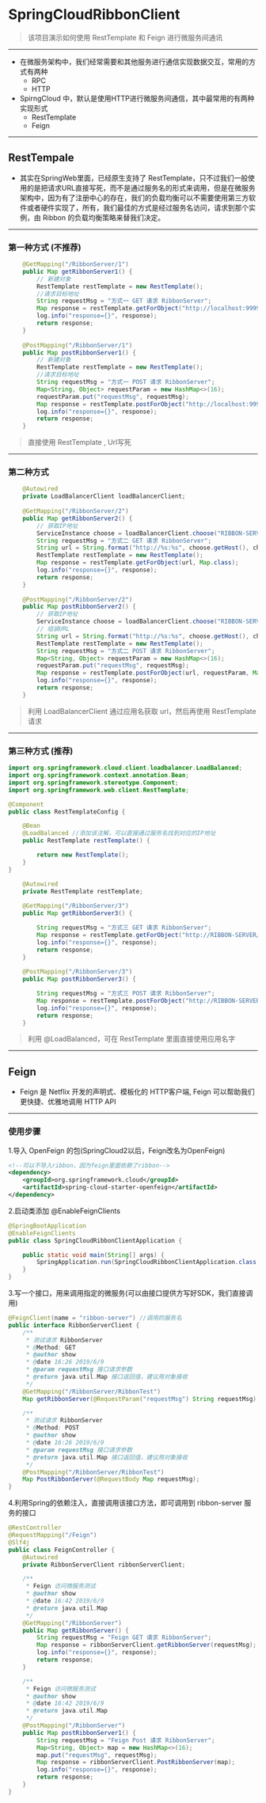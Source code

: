 # SpringCloudRibbonClient
> 该项目演示如何使用 RestTemplate 和 Feign 进行微服务间通讯 

---

 - 在微服务架构中，我们经常需要和其他服务进行通信实现数据交互，常用的方式有两种
   - RPC
   - HTTP
 - SpirngCloud 中，默认是使用HTTP进行微服务间通信，其中最常用的有两种实现形式
   - RestTemplate
   - Feign
   
 ---
 
 ## RestTempale
  - 其实在SpringWeb里面，已经原生支持了 RestTemplate，只不过我们一般使用的是把请求URL直接写死，而不是通过服务名的形式来调用，但是在微服务架构中，因为有了注册中心的存在，我们的负载均衡可以不需要使用第三方软件或者硬件实现了，所有，我们最佳的方式是经过服务名访问，请求到那个实例，由 Ribbon 的负载均衡策略来替我们决定。
  
---

### 第一种方式 (不推荐)
```java
    @GetMapping("/RibbonServer/1")
    public Map getRibbonServer1() {
        // 新建对象
        RestTemplate restTemplate = new RestTemplate();
        //请求目标地址
        String requestMsg = "方式一 GET 请求 RibbonServer";
        Map response = restTemplate.getForObject("http://localhost:9999/RibbonServer/RibbonTest?requestMsg=" + requestMsg, Map.class);
        log.info("response={}", response);
        return response;
    }
    
    @PostMapping("/RibbonServer/1")
    public Map postRibbonServer1() {
        // 新建对象
        RestTemplate restTemplate = new RestTemplate();
        //请求目标地址
        String requestMsg = "方式一 POST 请求 RibbonServer";
        Map<String, Object> requestParam = new HashMap<>(16);
        requestParam.put("requestMsg", requestMsg);
        Map response = restTemplate.postForObject("http://localhost:9999/RibbonServer/RibbonTest", requestParam, Map.class);
        log.info("response={}", response);
        return response;
    }
```
> 直接使用 RestTemplate , Url写死  

---

### 第二种方式 
```java
    @Autowired
    private LoadBalancerClient loadBalancerClient;
    
    @GetMapping("/RibbonServer/2")
    public Map getRibbonServer2() {
        // 获取IP地址
        ServiceInstance choose = loadBalancerClient.choose("RIBBON-SERVER");
        String requestMsg = "方式二 GET 请求 RibbonServer";
        String url = String.format("http://%s:%s", choose.getHost(), choose.getPort() + "/RibbonServer/RibbonTest?requestMsg=" + requestMsg);
        RestTemplate restTemplate = new RestTemplate();
        Map response = restTemplate.getForObject(url, Map.class);
        log.info("response={}", response);
        return response;
    }
    
    @PostMapping("/RibbonServer/2")
    public Map postRibbonServer2() {
        // 获取IP地址
        ServiceInstance choose = loadBalancerClient.choose("RIBBON-SERVER");
        // 组装URL
        String url = String.format("http://%s:%s", choose.getHost(), choose.getPort() + "/RibbonServer/RibbonTest");
        RestTemplate restTemplate = new RestTemplate();
        String requestMsg = "方式二 POST 请求 RibbonServer";
        Map<String, Object> requestParam = new HashMap<>(16);
        requestParam.put("requestMsg", requestMsg);
        Map response = restTemplate.postForObject(url, requestParam, Map.class);
        log.info("response={}", response);
        return response;
    }
```
 > 利用 LoadBalancerClient 通过应用名获取 url，然后再使用 RestTemplate 请求
 
---
 
### 第三种方式 (推荐)
```java
import org.springframework.cloud.client.loadbalancer.LoadBalanced;
import org.springframework.context.annotation.Bean;
import org.springframework.stereotype.Component;
import org.springframework.web.client.RestTemplate;

@Component
public class RestTemplateConfig {

    @Bean
    @LoadBalanced //添加该注解，可以直接通过服务名找到对应的IP地址
    public RestTemplate restTemplate() {

        return new RestTemplate();
    }
}
```
```java
    @Autowired
    private RestTemplate restTemplate;
    
    @GetMapping("/RibbonServer/3")
    public Map getRibbonServer3() {

        String requestMsg = "方式三 GET 请求 RibbonServer";
        Map response = restTemplate.getForObject("http://RIBBON-SERVER/RibbonServer/RibbonTest?requestMsg=" + requestMsg, Map.class);
        log.info("response={}", response);
        return response;
    }
    
    @PostMapping("/RibbonServer/3")
    public Map postRibbonServer3() {

        String requestMsg = "方式三 POST 请求 RibbonServer";
        Map response = restTemplate.postForObject("http://RIBBON-SERVER/RibbonServer/RibbonTest", getRequestParam(requestMsg), Map.class);
        log.info("response={}", response);
        return response;
    }
```
> 利用 @LoadBalanced，可在 RestTemplate 里面直接使用应用名字

---

## Feign 
- Feign 是 Netflix 开发的声明式、模板化的 HTTP客户端, Feign 可以帮助我们更快捷、优雅地调用 HTTP API

---

### 使用步骤
1.导入 OpenFeign 的包(SpringCloud2以后，Feign改名为OpenFeign)
```xml
<!--可以不导入ribbon，因为feign里面依赖了ribbon-->
<dependency>
    <groupId>org.springframework.cloud</groupId>
    <artifactId>spring-cloud-starter-openfeign</artifactId>
</dependency>
```
2.启动类添加 @EnableFeignClients 
```java
@SpringBootApplication
@EnableFeignClients
public class SpringCloudRibbonClientApplication {

    public static void main(String[] args) {
        SpringApplication.run(SpringCloudRibbonClientApplication.class, args);
    }
}
```
3.写一个接口，用来调用指定的微服务(可以由接口提供方写好SDK，我们直接调用)
```java
@FeignClient(name = "ribbon-server") //调用的服务名
public interface RibbonServerClient {
    /**
     * 测试请求 RibbonServer
     * @Method: GET
     * @author show
     * @date 16:26 2019/6/9
     * @param requestMsg 接口请求参数
     * @return java.util.Map 接口返回值，建议用对象接收
     */
    @GetMapping("/RibbonServer/RibbonTest")
    Map getRibbonServer(@RequestParam("requestMsg") String requestMsg);

    /**
     * 测试请求 RibbonServer
     * @Method: POST
     * @author show
     * @date 16:26 2019/6/9
     * @param requestMsg 接口请求参数
     * @return java.util.Map 接口返回值，建议用对象接收
     */
    @PostMapping("/RibbonServer/RibbonTest")
    Map PostRibbonServer(@RequestBody Map requestMsg);
}
```
4.利用Spring的依赖注入，直接调用该接口方法，即可调用到 ribbon-server 服务的接口
```java
@RestController
@RequestMapping("/Feign")
@Slf4j
public class FeignController {
    @Autowired
    private RibbonServerClient ribbonServerClient;

    /**
     * Feign 访问微服务测试
     * @author show
     * @date 16:42 2019/6/9
     * @return java.util.Map
     */
    @GetMapping("/RibbonServer")
    public Map getRibbonServer() {
        String requestMsg = "Feign GET 请求 RibbonServer";
        Map response = ribbonServerClient.getRibbonServer(requestMsg);
        log.info("response={}", response);
        return response;
    }

    /**
     * Feign 访问微服务测试
     * @author show
     * @date 16:42 2019/6/9
     * @return java.util.Map
     */
    @PostMapping("/RibbonServer")
    public Map postRibbonServer1() {
        String requestMsg = "Feign Post 请求 RibbonServer";
        Map<String, Object> map = new HashMap<>(16);
        map.put("requestMsg", requestMsg);
        Map response = ribbonServerClient.PostRibbonServer(map);
        log.info("response={}", response);
        return response;
    }
}
```
